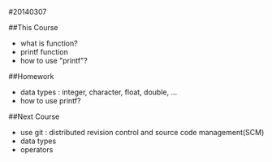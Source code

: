 #20140307

##This Course
- what is function?
- printf function
- how to use "printf"?

##Homework
- data types : integer, character, float, double, ...
- how to use printf?

##Next Course
- use git : distributed revision control and source code management(SCM)
- data types
- operators

